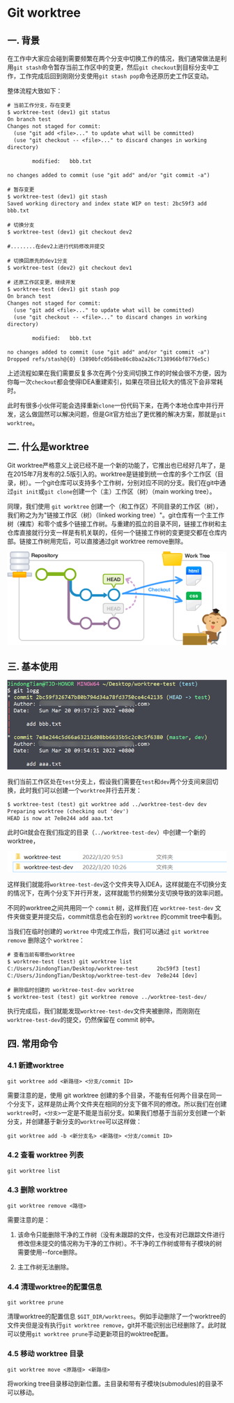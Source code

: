 # Git worktree

## 一. 背景

在工作中大家应会碰到需要频繁在两个分支中切换工作的情况，我们通常做法是利用`git stash`命令暂存当前工作区中的变更，然后`git checkout`到目标分支中工作，工作完成后回到刚刚分支使用`git stash pop`命令还原历史工作区变动。

整体流程大致如下：

```shell
# 当前工作分支，存在变更
$ worktree-test (dev1) git status
On branch test
Changes not staged for commit:
  (use "git add <file>..." to update what will be committed)
  (use "git checkout -- <file>..." to discard changes in working directory)

        modified:   bbb.txt

no changes added to commit (use "git add" and/or "git commit -a")

# 暂存变更
$ worktree-test (dev1) git stash
Saved working directory and index state WIP on test: 2bc59f3 add bbb.txt

# 切换分支
$ worktree-test (dev1) git checkout dev2

#........在dev2上进行代码修改并提交

# 切换回原先的dev1分支
$ worktree-test (dev2) git checkout dev1

# 还原工作区变更，继续开发
$ worktree-test (dev1) git stash pop
On branch test
Changes not staged for commit:
  (use "git add <file>..." to update what will be committed)
  (use "git checkout -- <file>..." to discard changes in working directory)

        modified:   bbb.txt

no changes added to commit (use "git add" and/or "git commit -a")
Dropped refs/stash@{0} (3890bfc0568be86c8ba2a26c7138966bf8776e5c)
```

上述流程如果在我们需要反复多次在两个分支间切换工作的时候会很不方便，因为你每一次`checkout`都会使得IDEA重建索引，如果在项目比较大的情况下会非常耗时。

此时有很多小伙伴可能会选择重新`clone`一份代码下来，在两个本地仓库中并行开发，这么做固然可以解决问题，但是Git官方给出了更优雅的解决方案，那就是`git worktree`。

## 二. 什么是worktree

Git worktree严格意义上说已经不是一个新的功能了，它推出也已经好几年了，是在2015年7月发布的2.5版引入的。worktree是链接到统一仓库的多个工作区（目录，树）。一个git仓库可以支持多个工作树，分别对应不同的分支。我们在git中通过`git init`或`git clone`创建一个（主）工作区（树）（main working tree）。

同理，我们使用 `git worktree` 创建一个（和工作区）不同目录的工作区（树），我们称之为为"链接工作区（树）（linked working tree）"。git仓库有一个主工作树（裸库）和零个或多个链接工作树。与重建的孤立的目录不同，链接工作树和主仓库直接就行分支一样是有机关联的，任何一个链接工作树的变更提交都在仓库内部。链接工作树用完后，可以直接通过git worktree remove删除。

![](../images/82.png)

## 三. 基本使用

![](../images/83.png)

我们当前工作区处在`test`分支上，假设我们需要在`test`和`dev`两个分支间来回切换，此时我们可以创建一个`worktree`并行去开发：

```shell
$ worktree-test (test) git worktree add ../worktree-test-dev dev
Preparing worktree (checking out 'dev')
HEAD is now at 7e8e244 add aaa.txt
```

此时Git就会在我们指定的目录（`../worktree-test-dev`）中创建一个新的worktree，

![](../images/87.png)

这样我们就能将`worktree-test-dev`这个文件夹导入IDEA，这样就能在不切换分支的情况下，在两个分支下并行开发，这样就能节约频繁分支切换导致的效率问题。

不同的worktree之间共用同一个 `commit` 树，这样我们在 `worktree-test-dev` 文件夹做变更并提交后，commit信息也会在别的 `worktree` 的commit tree中看到。

当我们在临时创建的 `worktree` 中完成工作后，我们可以通过 `git worktree remove` 删除这个 `worktree`：

```shell
# 查看当前有哪些worktree
$ worktree-test (test) git worktree list
C:/Users/JindongTian/Desktop/worktree-test      2bc59f3 [test]
C:/Users/JindongTian/Desktop/worktree-test-dev  7e8e244 [dev]

# 删除临时创建的 worktree-test-dev worktree
$ worktree-test (test) git worktree remove ../worktree-test-dev/
```

执行完成后，我们就能发现`worktree-test-dev`文件夹被删除，而刚刚在`worktree-test-dev`的提交，仍然保留在 commit 树中。

## 四. 常用命令

### 4.1 新建worktree

```shell
git worktree add <新路径> <分支/commit ID>
```

需要注意的是，使用 git worktree 创建的多个目录，不能有任何两个目录在同一个分支下，这样是防止两个文件夹在相同的分支下做不同的修改。所以我们在创建`worktree`时，`<分支>`一定是不能是当前分支。如果我们想基于当前分支创建一个新分支，并创建基于新分支的`worktree`可以这样做：

```shell
git worktree add -b <新分支名> <新路径> <分支/commit ID>
```

### 4.2 查看 worktree 列表

```shell
git worktree list
```

### 4.3 删除 worktree 

```shell
git worktree remove <路径>
```

需要注意的是：

1. 该命令只能删除干净的工作树（没有未跟踪的文件，也没有对已跟踪文件进行修改但未提交的情况称为干净的工作树）。不干净的工作树或带有子模块的树需要使用--force删除。

2. 主工作树无法删除。

### 4.4 清理worktree的配置信息

```shell
git worktree prune
```

清理worktree的配置信息 `$GIT_DIR/worktrees`。例如手动删除了一个worktree的文件夹但是没有执行`git worktree remove`，git并不能识别出已经删除了。此时就可以使用`git worktree prune`手动更新项目的woktree配置。

### 4.5 移动 worktree 目录

```shell
git worktree move <原路径> <新路径>
```

将working tree目录移动到新位置。主目录和带有子模块(submodules)的目录不可以移动。